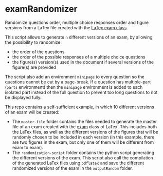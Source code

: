 # examRandomizer
Randomize questions order, multiple choice responses order and figure versions from a LaTex file created with the [LaTex exam class](https://ctan.org/pkg/exam?lang=en).

This script allows to generate `n` different versions of an exam, by allowing the possibility to randomize:
  * the order of the questions
  * the order of the possible responses of a multiple choice questions
  * the figure(s) version(s) used in the document if several versions of the figure(s) are provided

The script also add an environment `minipage` to every question so the questions cannot be cut by a page-break. If a question has multiple-part (`parts` environment) then the `minipage` environment is added to each isolated part instead of the full question to prevent too long questions to not be displayed fully.

This repo contains a self-sufficient example, in which 10 different versions of an exam will be created:

  * The `master-file` folder contains the files needed to generate the master file of an exam created with the [exam](https://ctan.org/pkg/exam?lang=en) class of LaTex. This includes both the LaTex files, as well as the different versions of the figures that will be randomly chosen to be included in each version (in this example, there are two figures in the exam, but only one of them will be different from exam to exam).
  * The `randomization-script` folder contains the python script generating the different versions of the exam. This script also call the compilation of the generated LaTex files using `pdflatex` and save the different randomized versions of the exam in the `outputRandom` folder.
